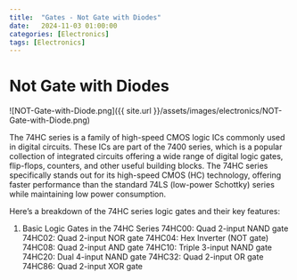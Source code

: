 ```yaml
---
title:  "Gates - Not Gate with Diodes"
date:   2024-11-03 01:00:00
categories: [Electronics] 
tags: [Electronics]
---
```


#  Not Gate with Diodes

![NOT-Gate-with-Diode.png]({{ site.url }}/assets/images/electronics/NOT-Gate-with-Diode.png)



The 74HC series is a family of high-speed CMOS logic ICs commonly used in digital circuits. These ICs are part of the 7400 series, which is a popular collection of integrated circuits offering a wide range of digital logic gates, flip-flops, counters, and other useful building blocks. The 74HC series specifically stands out for its high-speed CMOS (HC) technology, offering faster performance than the standard 74LS (low-power Schottky) series while maintaining low power consumption.

Here’s a breakdown of the 74HC series logic gates and their key features:

1. Basic Logic Gates in the 74HC Series
   74HC00: Quad 2-input NAND gate
   74HC02: Quad 2-input NOR gate
   74HC04: Hex Inverter (NOT gate)
   74HC08: Quad 2-input AND gate
   74HC10: Triple 3-input NAND gate
   74HC20: Dual 4-input NAND gate
   74HC32: Quad 2-input OR gate
   74HC86: Quad 2-input XOR gate